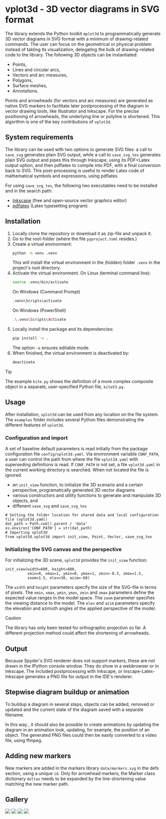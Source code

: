 # vplot3d - 3D vector diagrams in SVG format

The library extends the Python toolkit `mplot3d` to programmatically generate 3D vector diagrams in SVG format with a minimum of drawing-related commands. The user can focus on the geometrical or physical problem instead of takling its visualization, delegating the bulk of drawing-related code to the library. The following 3D objects can be instantiated:

- Points,
- Lines and circular arcs,
- Vectors and arc measures,
- Polygons,
- Surface meshes,
- Annotations.

Points and arrowheads (for vectors and arc measures) are generated as native SVG markers to facilitate later postprocessing of the diagram in vector drawing tools, like Illustrator and Inkscape. For the precise positioning of arrowheads, the underlying line or polyline is shortened. This algorithm is one of the key contributions of `vplot3d`.

## System requirements

The library can be used with two options to generate SVG files: a call to `save_svg` generates plain SVG output, while a call to `save_svg_tex` generates plain SVG output and pipes this through Inkscape, using its PDF+Latex output option, and then pdflatex to compile into PDF, with a final conversion back to SVG. This post-processing is useful to render Latex code of mathematical symbols and expressions, using pdflatex.

For using  `save_svg_tex`, the following two executables need to be installed and in the search path:

- [Inkscape](https://inkscape.org/) (free and open-source vector graphics editor)
- [pdflatex](https://www.tug.org/texlive/) (Latex typesetting program)

## Installation

1. Locally clone the repository or download it as zip-file and unpack it.
2. Go to the root-folder (where the file `pyproject.toml` resides.)
3. Create a virtual environment:
   ```bash
   python -m venv .venv
   ```
   This will install the virtual environment in the (hidden) folder `.venv` in the project's root directory.
4. Activate the virtual environment. On Linux (terminal command line):
   ```bash
   source .venv/bin/activate
   ```
   On Windows (Command Prompt)
   ```bash
   .venv\Scripts\activate
   ```
   On Windows (PowerShell)
   ```bash
   .\.venv\Scripts\Activate
   ```
5. Locally install the package and its dependencies:
   ```bash
   pip install -e .
   ```
   The option `-e` ensures editable mode.
6. When finished, the virtual environment is deactivated by:
   ```bash
   deactivate
   ```

> [!TIP]
> The example `kite.py` shows the definition of a more complex composite object in a separate, user-specified Python file, `kiteV3.py`. 

## Usage

After installation, `vplot3d` can be used from any location on the file system. The `examples` folder includes several Python files demonstrating the different features of `vplot3d`.

### Configuration and import

A set of baseline default parameters is read initially from the package configuration file `config/vplot3d.yaml`. Via environment variable `CONF_PATH`, a user can control the path from where the file `vplot3d.yaml` with superseding definitions is read. If `CONF_PATH` is not set, a file `vplot3d.yaml` in the current working directory is searched. When not located the file is ignored.

 - an `init_view` function, to initialize the 3D scenario and a certain perspective, programatically generated 3D vector diagrams 
 - various constructors and utility functions to generate and manipulate 3D objects, and 
 - diffenent `save_svg` and `save_svg_tex` 

```
# Setting the folder location for shared data and local configuration file (vplot3d.yaml)
dat_path = Path.cwd().parent / 'data'
os.environ['CONF_PATH'] = str(dat_path)
# Importing vplot3d
from vplot3d.vplot3d import init_view, Point, Vector, save_svg_tex
```


### Initializing the SVG canvas and the perspective

For initializing the 3D scene, `vplot3d` provides the `init_view` function:
```
init_view(width=600, height=600,
          xmin=0, xmax=1, ymin=0, ymax=1, zmin=-0.3, zmax=1.5,
          zoom=1.5, elev=30, azim=-60)
```

The `width` and `height` parameters specify the size of the SVG-file in terms of pixels. 
The `xmin`, `xmax`, `ymin`, `ymax`, `zmin` and `zmax` parameters define the expected value ranges in the model space.
The `zoom` parameter specifies the viewing distance to the model.
The `elev` and `azim` parameters specify the elevation and azimuth angles of the applied perspective of the model.

> [!CAUTION]
> The library has only been tested for orthographic projection so far. A different projection method could affect the shortening of arrowheads.

## Output

Because Spyder's SVG renderer does not support markers, these are not drawn in the IPython console window. They do show in a webbrowser or in Inkscape. The included postprocessing with Inkscape, or Inscape-Latex-Inkscape generates a PNG file for output in the IDE's renderer.

## Stepwise diagram buildup or animation

To buildup a diagram in several steps, objects can be added, removed or updated and the current state of the diagram saved with a separate filename.

In this way , it should also be possible to create animations by updating the diagram in an animation look, updating, for example, the position of an object. The generated PNG files could then be easily converted to a video file, using ffmpeg.

## Adding new markers

New markers are added in the markers library `data/markers.svg` in the defs section, using a unique `id`. Only for arrowhead markers, the Marker class dictionary `deltas` needs to be expanded by the line-shortening value matching the new marker path.

## Gallery

![](examples/test.svg)
![](examples/kite_kinematics_3d.svg)
![](examples/kite_kinematics_3d_a.svg)
![](examples/kite.svg)